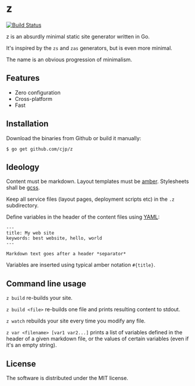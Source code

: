 z
=

[![Build Status](https://travis-ci.org/cjp/z.svg?branch=master)](https://travis-ci.org/zserge/zs)

z is an absurdly minimal static site generator written in Go.

It's inspired by the `zs` and `zas` generators, but is even more minimal.

The name is an obvious progression of minimalism.

## Features

* Zero configuration
* Cross-platform
* Fast

## Installation

Download the binaries from Github or build it manually:

	$ go get github.com/cjp/z

## Ideology

Content must be markdown. Layout templates must be
[amber]. Stylesheets shall be [gcss].

Keep all service files (layout pages, deployment scripts etc)
in the `.z` subdirectory.

Define variables in the header of the content files using [YAML]:

    ---
    title: My web site
	keywords: best website, hello, world
	---

	Markdown text goes after a header *separator*

Variables are inserted using typical amber notation `#{title}`.

## Command line usage

`z build` re-builds your site.

`z build <file>` re-builds one file and prints resulting content to stdout.

`z watch` rebuilds your site every time you modify any file.

`z var <filename> [var1 var2...]` prints a list of variables defined in the
header of a given markdown file, or the values of certain variables (even if
it's an empty string).

## License

The software is distributed under the MIT license.

[amber]: https://github.com/eknkc/amber/
[YAML]: https://github.com/go-yaml/yaml
[gcss]: https://github.com/yosssi/gcss
